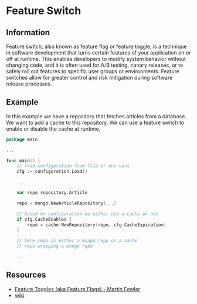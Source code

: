 # Feature Switch

## Information

Feature switch, also known as feature flag or feature toggle, is a technique in software development that turns certain features of your application on or off at runtime. This enables developers to modify system behavior without changing code, and it is often used for A/B testing, canary releases, or to safely roll out features to specific user groups or environments. Feature switches allow for greater control and risk mitigation during software release processes.

## Example

In this example we have a repository that fetches articles from a database. We want to add a cache to this repository. We can use a feature switch to enable or disable the cache at runtime.

```go
package main

...

func main() {
	// load configuration from file or env vars	
	cfg := configuration.Load()

	...

	var repo repository.Article

	repo = mongo.NewArticleRepository(...)

	// based on configuration we either use a cache or not
	if cfg.CacheEnabled { 
		repo = cache.NewRepository(repo, cfg.CacheExpiration)
	}

	// here repo is either a mongo repo or a cache
	// repo wrapping a mongo repo

	...

```

## Resources

- [Feature Toggles (aka Feature Flags) - Martin Fowler](https://martinfowler.com/articles/feature-toggles.html)
- [wiki](https://en.wikipedia.org/wiki/Feature_toggle)

